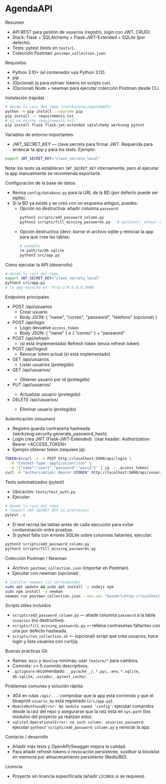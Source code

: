# AgendaAPI

Resumen
- API REST para gestión de usuarios (registro, login con JWT, CRUD).
- Stack: Flask + SQLAlchemy + Flask-JWT-Extended + SQLite (por defecto).
- Tests: pytest (tests en `tests/`).
- Colección Postman: `postman_collection.json`.

Requisitos
- Python 3.10+ (el contenedor usa Python 3.12).
- pip
- (Opcional) jq para extraer tokens en scripts curl.
- (Opcional) Node + newman para ejecutar colección Postman desde CLI.

Instalación (rápida)
```bash
# desde la raíz del repo (/workspaces/AgendaAPI)
python -m pip install --upgrade pip
pip install -r requirements.txt
# si no existe requirements.txt:
pip install flask flask-jwt-extended sqlalchemy werkzeug pytest
```

Variables de entorno importantes
- JWT_SECRET_KEY — clave secreta para firmar JWT. Requerida para arrancar la app y para los tests.
Ejemplo:
```bash
export JWT_SECRET_KEY="clave_secreta_local"
```
Nota: los tests ya establecen `JWT_SECRET_KEY` internamente, pero al ejecutar la app manualmente se recomienda exportarla.

Configuración de la base de datos
- Revisa `config/database.py` para la URL de la BD (por defecto puede ser sqlite).
- Si la BD ya existe y se creó con un esquema antiguo, puedes:
  - Opción no destructiva: añadir columna `password`:
    ```bash
    python3 scripts/add_password_column.py
    python3 scripts/fill_missing_passwords.py   # opcional: setear contraseñas por defecto hasheadas
    ```
  - Opción destructiva (dev): borrar el archivo sqlite y reiniciar la app para que cree las tablas:
    ```bash
    # ejemplo
    rm path/to/db.sqlite
    python3 src/app.py
    ```

Cómo ejecutar la API (desarrollo)
```bash
# desde la raíz del repo
export JWT_SECRET_KEY="clave_secreta_local"
python3 src/app.py
# la app escucha en: http://0.0.0.0:5000
```

Endpoints principales
- POST /api/usuarios
  - Crear usuario
  - Body JSON: { "name", "correo", "password", "telefono" (opcional) }
- POST /api/login
  - Login devuelve `access_token`
  - Body JSON: { "name" } o { "correo" } + "password"
- POST /api/refresh
  - (si está implementado) Refresh token (envía refresh token)
- POST /api/logout
  - Revocar token actual (si está implementado)
- GET /api/usuarios
  - Listar usuarios (protegido)
- GET /api/usuarios/<id>
  - Obtener usuario por id (protegido)
- PUT /api/usuarios/<id>
  - Actualizar usuario (protegido)
- DELETE /api/usuarios/<id>
  - Eliminar usuario (protegido)

Autenticación (resumen)
- Registro guarda contraseña hasheada (werkzeug.security.generate_password_hash).
- Login crea JWT (Flask-JWT-Extended). Usar header:
  Authorization: Bearer <ACCESS_TOKEN>
- Ejemplo obtener token (requiere jq):
```bash
TOKEN=$(curl -s -X POST http://localhost:5000/api/login \
  -H "Content-Type: application/json" \
  -d '{"name":"user1","password":"pass1"}' | jq -r .access_token)
curl -H "Authorization: Bearer $TOKEN" http://localhost:5000/api/usuarios
```

Tests automatizados (pytest)
- Ubicación: `tests/test_auth.py`
- Ejecutar:
```bash
# desde la raíz del repo
# (export JWT_SECRET_KEY si prefieres)
pytest -q
```
- El test recrea las tablas antes de cada ejecución para evitar contaminación entre pruebas.
- Si pytest falla con errores SQLite sobre columnas faltantes, ejecutar:
```bash
python3 scripts/add_password_column.py
python3 scripts/fill_missing_passwords.py
```

Colección Postman / Newman
- Archivo: `postman_collection.json` (importar en Postman).
- Ejecutar con newman (opcional):
```bash
# instalar newman (si corresponde)
sudo apt update && sudo apt install -y nodejs npm
sudo npm install -g newman
newman run postman_collection.json --env-var "baseUrl=http://localhost:5000"
```

Scripts útiles incluidos
- `scripts/add_password_column.py` — añade columna `password` a la tabla `usuarios` (no destructivo).
- `scripts/fill_missing_passwords.py` — rellena contraseñas faltantes con una por defecto hasheada.
- `scripts/run_collection.sh` — (opcional) script que crea usuarios, hace login y lista usuarios con curl/jq.

Buenas prácticas Git
- Ramas: `main` y `develop` mínimas; usar `feature/*` para cambios.
- Commits: >= 5 commits descriptivos.
- `.gitignore` recomendado: `__pycache__/`, `*.pyc`, `.env`, `*.sqlite`, `db.sqlite`, `.vscode/`, `.pytest_cache/`.

Problemas comunes y solución rápida
- 404 en rutas `/api/...`: comprobar que la app está corriendo y que el blueprint `usuario_bp` está registrado (`src/app.py`).
- `ModuleNotFoundError: No module named 'config'`: ejecutar comandos desde la raíz del repo y asegurarse que la raíz está en `sys.path` (los módulos del proyecto ya realizan esto).
- `sqlite3.OperationalError: no such column: usuarios.password`: ejecutar `python3 scripts/add_password_column.py` y reiniciar la app.

Contacto / desarrollo
- Añadir más tests y OpenAPI/Swagger mejora la calidad.
- Para añadir refresh tokens o revocación persistente, sustituir la blocklist en memoria por almacenamiento persistente (Redis/BD).

Licencia
- Proyecto sin licencia especificada (añadir `LICENSE` si se requiere).
